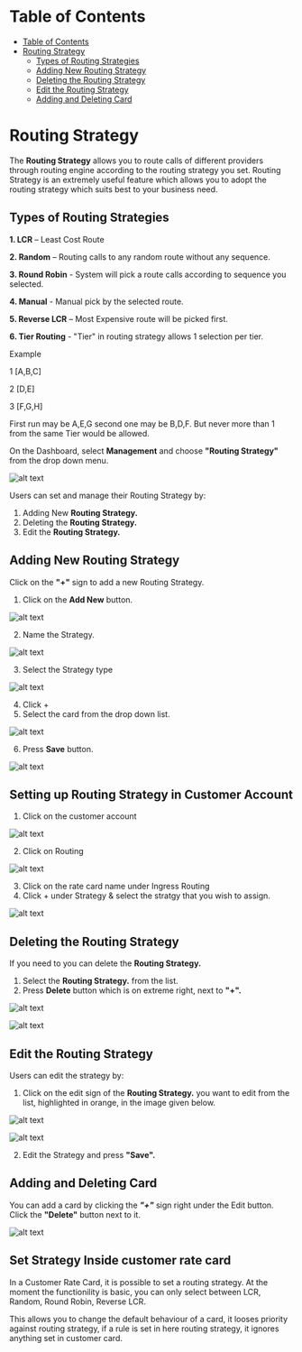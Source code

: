# Table of Contents

* [Table of Contents](#table-of-contents)
* [Routing Strategy](#routing-strategy)
    * [Types of Routing Strategies](#types-of-routing-strategies)
    * [Adding New Routing Strategy](#adding-new-routing-strategy)
    * [Deleting the Routing Strategy](#deleting-the-routing-strategy)
    * [Edit the Routing Strategy](#edit-the-routing-strategy)
    * [Adding and Deleting Card](#adding-and-deleting-card)


# Routing Strategy

The **Routing Strategy** allows you to route calls of different providers through routing engine according to the routing strategy you set. Routing Strategy is an extremely useful feature which allows you to adopt the routing strategy which suits best to your business need.

## Types of Routing Strategies

**1. LCR** – Least Cost Route

**2. Random** – Routing calls to any random route without any sequence.

**3. Round Robin** - System will pick a route calls according to sequence you selected.
  
**4. Manual** - Manual pick by the selected route.
  
**5. Reverse LCR** – Most Expensive route will be picked first.

**6. Tier Routing**  -  "Tier" in routing strategy allows 1 selection per tier.

Example

1 [A,B,C]

2 [D,E]

3 [F,G,H]

First run may be A,E,G second one may be B,D,F. But never more than 1 from the same Tier would be allowed.

On the Dashboard, select **Management** and choose **"Routing Strategy"** from the drop down menu.

![alt text][routing-dashboard-new]

Users can set and manage their Routing Strategy by:
 
1. Adding New **Routing Strategy.**
2. Deleting the **Routing Strategy.**
3. Edit the **Routing Strategy.**

## Adding New Routing Strategy

Click on the **"+"** sign to add a new Routing Strategy.

1. Click on the **Add New** button.  

 ![alt text][routing-strategy2]

2. Name the Strategy.

![alt text][routing-strategy3]

3. Select the Strategy type

![alt text][routing-strategy4]

4. Click + 
5. Select the card from the drop down list.

![alt text][routing-strategy5]

6. Press **Save** button.

![alt text][routing-strategy6]

## Setting up Routing Strategy in Customer Account

1. Click on the customer account

![alt text][routing-strategy7]

2. Click on Routing

![alt text][routing-strategy8]

3. Click on the rate card name under Ingress Routing
4. Click + under Strategy & select the stratgy that you wish to assign.

![alt text][routing-strategy9]

## Deleting the Routing Strategy

If you need to you can delete the **Routing Strategy.**

1. Select the **Routing Strategy.** from the list.
2. Press **Delete** button which is on extreme right, next to **"+".**

![alt text][routing-strategy10]

![alt text][routing-strategy11]

## Edit the Routing Strategy
Users can edit the strategy by:

1. Click on the edit sign of the **Routing Strategy.** you want to edit from the list, highlighted in orange, in the image given below.  

![alt text][routing-strategy12]

![alt text][routing-strategy13]

2. Edit the Strategy and press **"Save".**

## Adding and Deleting Card

You can add a card by clicking the **_"+"_** sign right under the Edit button. Click the **"Delete"** button next to it.

![alt text][routing-strategy14]

## Set Strategy Inside customer rate card

In a Customer Rate Card, it is possible to set a routing strategy. At the moment the functionility is basic, you can only select between LCR, Random, Round Robin, Reverse LCR.

This allows you to change the default behaviour of a card, it looses priority against routing strategy, if a rule is set in here routing strategy, it ignores anything set in customer card.

[routing-dashboard-new]: https://raw.githubusercontent.com/digipigeon/connexcs-user-docs/master/img/routing-dashboard-new.png "routing-dashboard"

[edit-routing]: https://raw.githubusercontent.com/digipigeon/connexcs-user-docs/master/img/edit-routing.png "edit-routing"

[routing-strategy]: https://raw.githubusercontent.com/digipigeon/connexcs-user-docs/master/img/routing-strategy.png "routing-strategy"

[edit-routing-strategy]: https://raw.githubusercontent.com/digipigeon/connexcs-user-docs/master/img/edit-routing-strategy.png "edit-routing-strategy"


[routing-strategy1]: https://raw.githubusercontent.com/digipigeon/connexcs-user-docs/master/new-img/routing-strategy1.png "routing-strategy1"
[routing-strategy2]: https://raw.githubusercontent.com/digipigeon/connexcs-user-docs/master/new-img/routing-strategy2.png "routing-strategy2"
[routing-strategy3]: https://raw.githubusercontent.com/digipigeon/connexcs-user-docs/master/new-img/routing-strategy3.png "routing-strategy3"
[routing-strategy4]: https://raw.githubusercontent.com/digipigeon/connexcs-user-docs/master/new-img/routing-strategy4.png "routing-strategy4"
[routing-strategy5]: https://raw.githubusercontent.com/digipigeon/connexcs-user-docs/master/new-img/routing-strategy5.png "routing-strategy5"
[routing-strategy6]: https://raw.githubusercontent.com/digipigeon/connexcs-user-docs/master/new-img/routing-strategy6.png "routing-strategy6"

[routing-strategy7]: https://raw.githubusercontent.com/digipigeon/connexcs-user-docs/master/new-img/routing-strategy7.png "routing-strategy7"
[routing-strategy8]: https://raw.githubusercontent.com/digipigeon/connexcs-user-docs/master/new-img/routing-strategy8.png "routing-strategy8"
[routing-strategy9]: https://raw.githubusercontent.com/digipigeon/connexcs-user-docs/master/new-img/routing-strategy9.png "routing-strategy9"
[routing-strategy10]: https://raw.githubusercontent.com/digipigeon/connexcs-user-docs/master/new-img/routing-strategy10.png "routing-strategy10"
[routing-strategy11]: https://raw.githubusercontent.com/digipigeon/connexcs-user-docs/master/new-img/routing-strategy11.png "routing-strategy11"
[routing-strategy12]: https://raw.githubusercontent.com/digipigeon/connexcs-user-docs/master/new-img/routing-strategy12.png "routing-strategy12"
[routing-strategy13]: https://raw.githubusercontent.com/digipigeon/connexcs-user-docs/master/new-img/routing-strategy13.png "routing-strategy13"
[routing-strategy14]: https://raw.githubusercontent.com/digipigeon/connexcs-user-docs/master/new-img/routing-strategy14.png "routing-strategy14"
